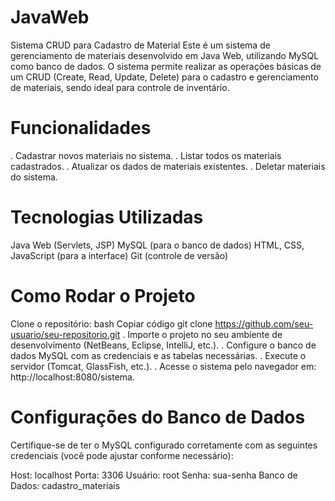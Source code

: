 # JavaWeb
Sistema CRUD para Cadastro de Material  Este é um sistema de gerenciamento de materiais desenvolvido em Java Web, utilizando MySQL como banco de dados. O sistema permite realizar as operações básicas de um CRUD (Create, Read, Update, Delete) para o cadastro e gerenciamento de materiais, sendo ideal para controle de inventário.
# Funcionalidades
. Cadastrar novos materiais no sistema.
. Listar todos os materiais cadastrados.
. Atualizar os dados de materiais existentes.
. Deletar materiais do sistema.
# Tecnologias Utilizadas
Java Web (Servlets, JSP)
MySQL (para o banco de dados)
HTML, CSS, JavaScript (para a interface)
Git (controle de versão)
# Como Rodar o Projeto
Clone o repositório:
bash
Copiar código
git clone https://github.com/seu-usuario/seu-repositorio.git
. Importe o projeto no seu ambiente de desenvolvimento (NetBeans, Eclipse, IntelliJ, etc.).
. Configure o banco de dados MySQL com as credenciais e as tabelas necessárias.
. Execute o servidor (Tomcat, GlassFish, etc.).
. Acesse o sistema pelo navegador em: http://localhost:8080/sistema.
# Configurações do Banco de Dados
Certifique-se de ter o MySQL configurado corretamente com as seguintes credenciais (você pode ajustar conforme necessário):

Host: localhost
Porta: 3306
Usuário: root
Senha: sua-senha
Banco de Dados: cadastro_materiais
